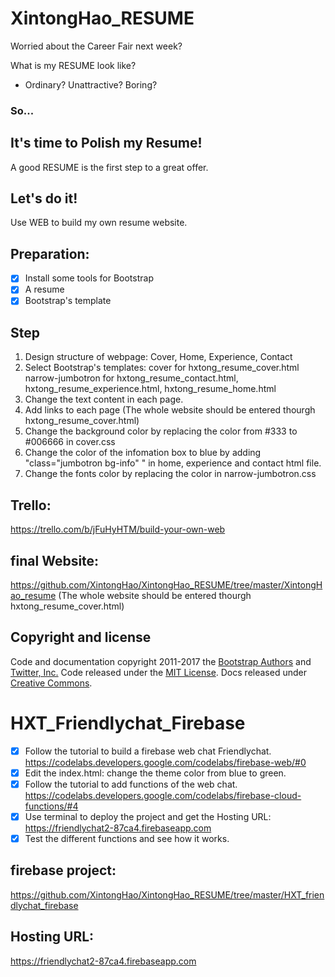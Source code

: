 # XintongHao_RESUME

Worried about the Career Fair next week?

What is my RESUME look like?

- Ordinary?  Unattractive?  Boring?

### So...

## It's time to Polish my Resume!

A good RESUME is the first step to a great offer.

## Let's do it!

Use WEB to build my own resume website.

## Preparation:

- [x] Install some tools for Bootstrap
- [x] A resume
- [x] Bootstrap's template

## Step

1. Design structure of webpage: Cover, Home, Experience, Contact
2. Select Bootstrap's templates: 
   cover for hxtong_resume_cover.html
   narrow-jumbotron for hxtong_resume_contact.html, hxtong_resume_experience.html, hxtong_resume_home.html
3. Change the text content in each page.
4. Add links to each page (The whole website should be entered thourgh hxtong_resume_cover.html)
5. Change the background color by replacing the color from #333 to #006666 in cover.css
6. Change the color of the infomation box to blue by adding "class="jumbotron bg-info" " in home, experience and contact html file.
7. Change the fonts color by replacing the color in narrow-jumbotron.css

## Trello: 
https://trello.com/b/jFuHyHTM/build-your-own-web

## final Website:
https://github.com/XintongHao/XintongHao_RESUME/tree/master/XintongHao_resume
(The whole website should be entered thourgh hxtong_resume_cover.html)



## Copyright and license

Code and documentation copyright 2011-2017 the [Bootstrap Authors](https://github.com/twbs/bootstrap/graphs/contributors) and [Twitter, Inc.](https://twitter.com) Code released under the [MIT License](https://github.com/twbs/bootstrap/blob/master/LICENSE). Docs released under [Creative Commons](https://github.com/twbs/bootstrap/blob/master/docs/LICENSE).



# HXT_Friendlychat_Firebase
- [x] Follow the tutorial to build a firebase web chat Friendlychat.
https://codelabs.developers.google.com/codelabs/firebase-web/#0 
- [x] Edit the index.html: change the theme color from blue to green.
- [x] Follow the tutorial to add functions of the web chat.
https://codelabs.developers.google.com/codelabs/firebase-cloud-functions/#4
- [x] Use terminal to deploy the project and get the Hosting URL: https://friendlychat2-87ca4.firebaseapp.com
- [x] Test the different functions and see how it works.

## firebase project:
https://github.com/XintongHao/XintongHao_RESUME/tree/master/HXT_friendlychat_firebase

## Hosting URL:
 https://friendlychat2-87ca4.firebaseapp.com
